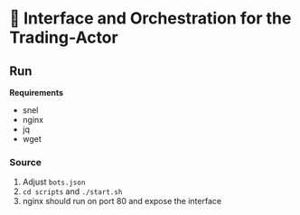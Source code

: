 # 🦕 Interface and Orchestration for the Trading-Actor

## Run

**Requirements**

- snel
- nginx
- jq
- wget

### Source
1. Adjust `bots.json`
2. `cd scripts` and `./start.sh`
3. nginx should run on port 80 and expose the interface
